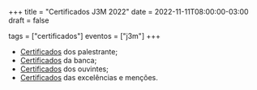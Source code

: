 +++
title = "Certificados J3M 2022"
date = 2022-11-11T08:00:00-03:00
draft = false

tags = ["certificados"]
eventos = ["j3m"]
+++

- [Certificados](/arquivos/2022/j3m/j3m_apresentacoes_2022.pdf) dos palestrante;
- [Certificados](/arquivos/2022/j3m/j3m_banca_2022.pdf) da banca;
- [Certificados](/arquivos/2022/j3m/j3m_ouvintes_2022.pdf) dos ouvintes;
- [Certificados](/arquivos/2022/j3m/j3m_premiados_2022.pdf) das excelências e menções.